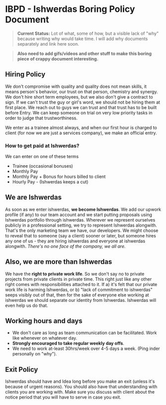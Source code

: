 # IBPD - Ishwerdas Boring Policy Document


> **Current Status:** Lot of what, some of how, but a visible lack of "why" because writing why would take time. I will add why documents separately and link here soon.

> **Also need to add gifs/videos and other stuff to make this boring piece of crappy document interesting.**


## Hiring Policy
We don't compromise with quality and quality does not mean skills, it means person's behavior, our trust on that person, chemistry and synergy. We don't hire short term employees, but we also don't give a contract to sign. If we can't trust the guy or girl's word, we should not be hiring them at first place. We reach out to guys we can trust and that trust has to be built before Entry. We can keep someone on trial on very low priority tasks in order to judge that trustworthiness.

We enter as a trainee almost always, and when our first hour is charged to client (for now we are just a services company), we make an official entry. 

### How to get paid at Ishwerdas?
We can enter on one of these terms
* Trainee (occasional bonuses)
* Monthly Pay 
* Monthly Pay + Bonus for hours billed to client
* Hourly Pay - (Ishwerdas keeps a cut)


## We are Ishwerdas 
As soon as we enter ishwerdas, **we become Ishwerdas**. We add our upwork profile (if any) to our team account and we start putting proposals using Ishwerdas portfolio through ishwerdas. Wherever we represent ourselves publicly in a professional setting, we try to represent Ishwerdas alongwith. That's the only marketing team we have, our developers. We might choose to reveal that to someone (say a client) sooner or later, but someone hires any one of us - they are hiring ishwerdas and everyone at ishwerdas alongwith. *There's no one face of the company, we all are.*

## Also, we are more than Ishwerdas
We have the **right to private work life**. So we don't say no to private projects from private clients in private time. This right just like any other right comes with responsibilities attached to it. If 
a) it's felt that our private work life is harming Ishwerdas, or 
b) "lack of commitment to ishwerdas" seeps visibly out of that, 
then for the sake of everyone else working at ishwerdas we should separate our identity from Ishwerdas. Ishwerdas will even help us do that.

## Working hours and days
* We don't care as long as team communication can be facilitated. Work like whenever on whatever day.
* **Strongly encouraged to take regular weekly day offs**.
* We need to work at-least 30hrs/week over 4-5 days a week. (Ping inder personally on "why").

## Exit Policy
Ishwerdas should have and Idea long before you make an exit (unless it's because of urgent reasons). You should also have that understanding with clients you are working with. Make sure you discuss with client about the notice period that you will have to serve in case you exit. 
